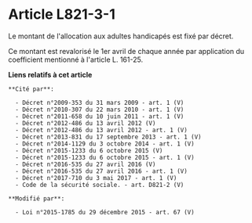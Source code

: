 # Article L821-3-1

Le montant de l'allocation aux adultes handicapés est fixé par décret. 

Ce montant est revalorisé le 1er avril de chaque année par application du coefficient mentionné à l'article L. 161-25.

**Liens relatifs à cet article**

	**Cité par**:

	  - Décret n°2009-353 du 31 mars 2009 - art. 1 (V)
	  - Décret n°2010-307 du 22 mars 2010 - art. 1 (V)
	  - Décret n°2011-658 du 10 juin 2011 - art. 1 (V)
	  - Décret n°2012-486 du 13 avril 2012 (V)
	  - Décret n°2012-486 du 13 avril 2012 - art. 1 (V)
	  - Décret n°2013-831 du 17 septembre 2013 - art. 1 (V)
	  - Décret n°2014-1129 du 3 octobre 2014 - art. 1 (V)
	  - Décret n°2015-1233 du 6 octobre 2015 (V)
	  - Décret n°2015-1233 du 6 octobre 2015 - art. 1 (V)
	  - Décret n°2016-535 du 27 avril 2016 (V)
	  - Décret n°2016-535 du 27 avril 2016 - art. 1 (V)
	  - Décret n°2017-710 du 3 mai 2017 - art. 1 (V)
	  - Code de la sécurité sociale. - art. D821-2 (V)

	**Modifié par**:

	  - Loi n°2015-1785 du 29 décembre 2015 - art. 67 (V)
